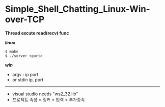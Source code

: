 # Simple_Shell_Chatting_Linux-Win-over-TCP

**Thread excute read(recv) func**

***linux***
```console
$ make
$ ./server <port>
```

***win***
* argv : ip port
* or stdin ip, port
  
--------------------------------------------------
* visual studio needs "ws2_32.lib"
* 프로젝트 속성 > 링커 > 입력 > 추가종속
